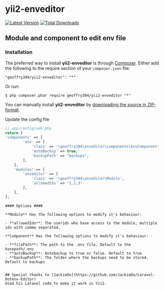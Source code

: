 # yii2-enveditor

[![Latest Version](https://img.shields.io/github/tag/geoffry304/yii2-enveditor.svg?style=flat-square&label=release)](https://github.com/geoffry304/yii2-enveditor/tags)
[![Total Downloads](https://img.shields.io/packagist/dt/geoffry304/yii2-enveditor.svg?style=flat-square)](https://packagist.org/packages/geoffry304/yii2-enveditor)

## Module and component to edit env file ##

### Installation ###

The preferred way to install **yii2-enveditor** is through [Composer](https://getcomposer.org/). Either add the following to the require section of your `composer.json` file:

`"geoffry304/yii2-enveditor": "*"` 

Or run:

`$ php composer.phar require geoffry304/yii2-enveditor "*"` 

You can manually install **yii2-enveditor** by [downloading the source in ZIP-format](https://github.com/geoffry304/yii2-enveditor/archive/master.zip).


Update the config file
```php
// app/config/web.php
return [
'components' => [
        'env' => [
            'class' => '\geoffry304\enveditor\components\EnvComponent',
            'autoBackup' => true,
            'backupPath' => "backups",
        ],
    ],
    'modules' => [
        'enveditor' => [
            'class' => '\geoffry304\enveditor\Module',
            'allowedIds' => "1,2,3"
        ],
    ],
];
```

 ``` 
#### Options ####
  
**Module** Has the following options to modify it's behaviour:

- **allowedIds**: The userids who have access to the module, multiple ids with comma separated.

**Component** Has the following options to modify it's behaviour:

- **filePath**: The path to the .env file. Default to the basepath/.env
- **autoBackup**: Autobackup to true or false. Default to true
- **backupPath**: The folder where the backups need to be stored. Default to backups


## Special thanks to [JackieDo](https://github.com/JackieDo/Laravel-Dotenv-Editor)
Used his Laravel code to make it work in Yii2.



